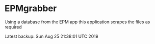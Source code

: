 # EPMgrabber
Using a database from the EPM app this application scrapes the files as required


Latest backup: Sun Aug 25 21:38:01 UTC 2019

